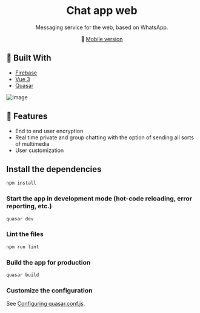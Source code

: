 <h1 align=center>Chat app web</h1>
<p align=center>Messaging service for the web, based on WhatsApp.</p>
<p align=center>
  📱 <a href="https://github.com/MatijaNovosel/chat-app"> Mobile version </a>
</p>

## 🔨 Built With

- [Firebase](https://firebase.google.com/)
- [Vue 3](https://vuejs.org/)
- [Quasar](https://quasar.dev/)

![image](https://user-images.githubusercontent.com/36193643/144072641-3a353892-48ab-4c95-9f27-cbbd3f7e4e4b.png)

## 🚀 Features

- End to end user encryption
- Real time private and group chatting with the option of sending all sorts of multimedia
- User customization

## Install the dependencies
```bash
npm install
```

### Start the app in development mode (hot-code reloading, error reporting, etc.)
```bash
quasar dev
```

### Lint the files
```bash
npm run lint
```

### Build the app for production
```bash
quasar build
```

### Customize the configuration
See [Configuring quasar.conf.js](https://quasar.dev/quasar-cli/quasar-conf-js).
